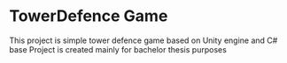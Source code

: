 # TowerDefence Game
This project is simple tower defence game based on Unity engine and C# base
Project is created mainly for bachelor thesis purposes
